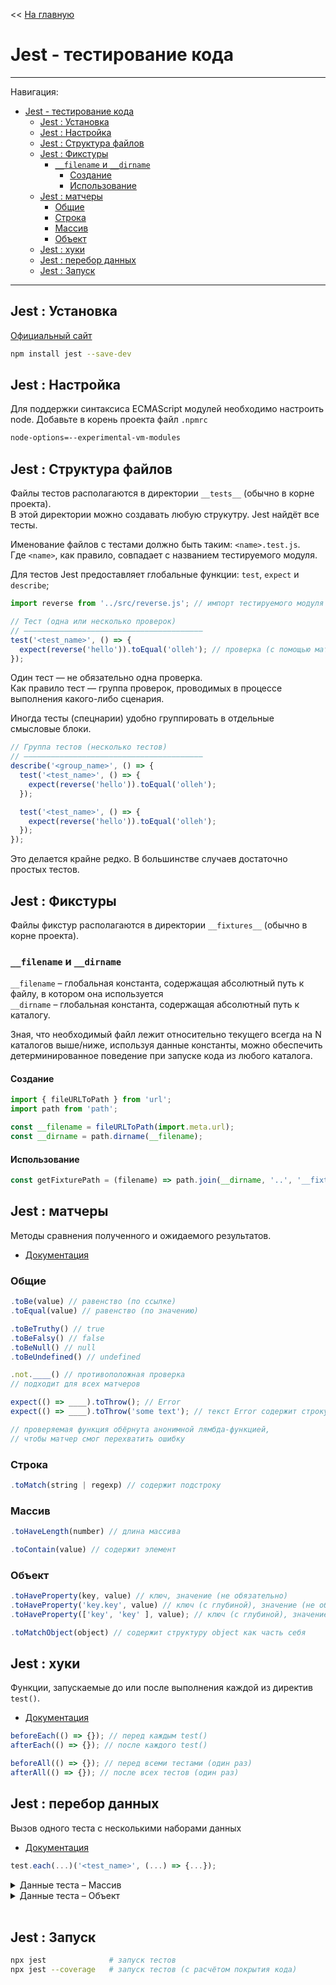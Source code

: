 << [На главную](../README.md)

# Jest - тестирование кода

---

Навигация:

- [Jest - тестирование кода](#jest---тестирование-кода)
  - [Jest : Установка](#jest--установка)
  - [Jest : Настройка](#jest--настройка)
  - [Jest : Структура файлов](#jest--структура-файлов)
  - [Jest : Фикстуры](#jest--фикстуры)
    - [`__filename` и `__dirname`](#__filename-и-__dirname)
      - [Создание](#создание)
      - [Использование](#использование)
  - [Jest : матчеры](#jest--матчеры)
    - [Общие](#общие)
    - [Строка](#строка)
    - [Массив](#массив)
    - [Объект](#объект)
  - [Jest : хуки](#jest--хуки)
  - [Jest : перебор данных](#jest--перебор-данных)
  - [Jest : Запуск](#jest--запуск)

---

## Jest : Установка

[Официальный сайт](https://jestjs.io/)

```bash
npm install jest --save-dev
```

## Jest : Настройка

Для поддержки синтаксиса ECMAScript модулей необходимо настроить node.
Добавьте в корень проекта файл `.npmrc`

```bash
node-options=--experimental-vm-modules
```

## Jest : Структура файлов

Файлы тестов располагаются в директории `__tests__` (обычно в корне проекта).  
В этой директории можно создавать любую струкутру. Jest найдёт все тесты.

Именование файлов с тестами должно быть таким: `<name>.test.js`.  
Где `<name>`, как правило, совпадает с названием тестируемого модуля.

Для тестов Jest предоставляет глобальные функции: `test`, `expect` и `describe`;

```js
import reverse from '../src/reverse.js'; // импорт тестируемого модуля
```

```js
// Тест (одна или несколько проверок)
// ————————————————————————————————————————
test('<test_name>', () => {
  expect(reverse('hello')).toEqual('olleh'); // проверка (с помощью матчера)
});
```

Один тест — не обязательно одна проверка.  
Как правило тест — группа проверок, проводимых в процессе выполнения какого-либо сценария.

Иногда тесты (спецнарии) удобно группировать в отдельные смысловые блоки.

```js
// Группа тестов (несколько тестов)
// ————————————————————————————————————————
describe('<group_name>', () => {
  test('<test_name>', () => {
    expect(reverse('hello')).toEqual('olleh');
  });

  test('<test_name>', () => {
    expect(reverse('hello')).toEqual('olleh');
  });
});
```

Это делается крайне редко. В большинстве случаев достаточно простых тестов.

## Jest : Фикстуры

Файлы фикстур располагаются в директории `__fixtures__` (обычно в корне проекта).

### `__filename` и `__dirname`

`__filename` – глобальная константа, содержащая абсолютный путь к файлу, в котором она используется  
`__dirname` – глобальная константа, содержащая абсолютный путь к каталогу.

Зная, что необходимый файл лежит относительно текущего всегда на N каталогов выше/ниже, используя данные константы, можно обеспечить детерминированное поведение при запуске кода из любого каталога.

#### Создание

```js
import { fileURLToPath } from 'url';
import path from 'path';

const __filename = fileURLToPath(import.meta.url);
const __dirname = path.dirname(__filename);
```

#### Использование

```js
const getFixturePath = (filename) => path.join(__dirname, '..', '__fixtures__', filename);
```

## Jest : матчеры

Методы сравнения полученного и ожидаемого результатов.

- [Документация](https://jestjs.io/docs/expect)

### Общие

```js
.toBe(value) // равенство (по ссылке)
.toEqual(value) // равенство (по значению)
```

```js
.toBeTruthy() // true
.toBeFalsy() // false
.toBeNull() // null
.toBeUndefined() // undefined
```

```js
.not.____() // противоположная проверка
// подходит для всех матчеров
```

```js
expect(() => ____).toThrow(); // Error
expect(() => ____).toThrow('some text'); // текст Error содержит строку 'some text'

// проверяемая функция обёрнута анонимной лямбда-функцией,
// чтобы матчер смог перехватить ошибку
```

### Строка

```js
.toMatch(string | regexp) // содержит подстроку
```

### Массив

```js
.toHaveLength(number) // длина массива
```

```js
.toContain(value) // содержит элемент
```

### Объект

```js
.toHaveProperty(key, value) // ключ, значение (не обязательно)
.toHaveProperty('key.key', value) // ключ (с глубиной), значение (не обязательно)
.toHaveProperty(['key', 'key' ], value); // ключ (с глубиной), значение (не обязательно)
```

```js
.toMatchObject(object) // содержит структуру object как часть себя
```

## Jest : хуки

Функции, запускаемые до или после выполнения каждой из директив `test()`.

- [Документация](https://jestjs.io/docs/api#methods)

```js
beforeEach(() => {}); // перед каждым test()
afterEach(() => {}); // после каждого test()
```

```js
beforeAll(() => {}); // перед всеми тестами (один раз)
afterAll(() => {}); // после всех тестов (один раз)
```

## Jest : перебор данных

Вызов одного теста с несколькими наборами данных

- [Документация](https://jestjs.io/docs/api#testeachtablename-fn-timeout)

```js
test.each(...)('<test_name>', (...) => {...});
```

<details>
<summary>Данные теста – Массив</summary>

```js
test.each([
  [1, 2, 3], // 1 + 2 = 3
  [2, 5, 7], // 2 + 5 = 7
  [0, 4, 4], // 0 + 4 = 4
])('Array', (a, b, expected) => {
  // a + b = expected
  expect(a + b).toBe(expected);
});
```

</details>

<details>
<summary>Данные теста – Объект</summary>

```js
test.each([
  { a: 1, b: 2, expected: 3 }, // 1 + 2 = 3
  { a: 2, b: 5, expected: 7 }, // 2 + 5 = 7
  { a: 0, b: 4, expected: 4 }, // 0 + 4 = 4
])('Object', ({ a, b, expected }) => {
  // a + b = expected
  expect(a + b).toBe(expected);
});
```

</details><br>

## Jest : Запуск

```bash
npx jest              # запуск тестов
npx jest --coverage   # запуск тестов (с расчётом покрытия кода)
```
